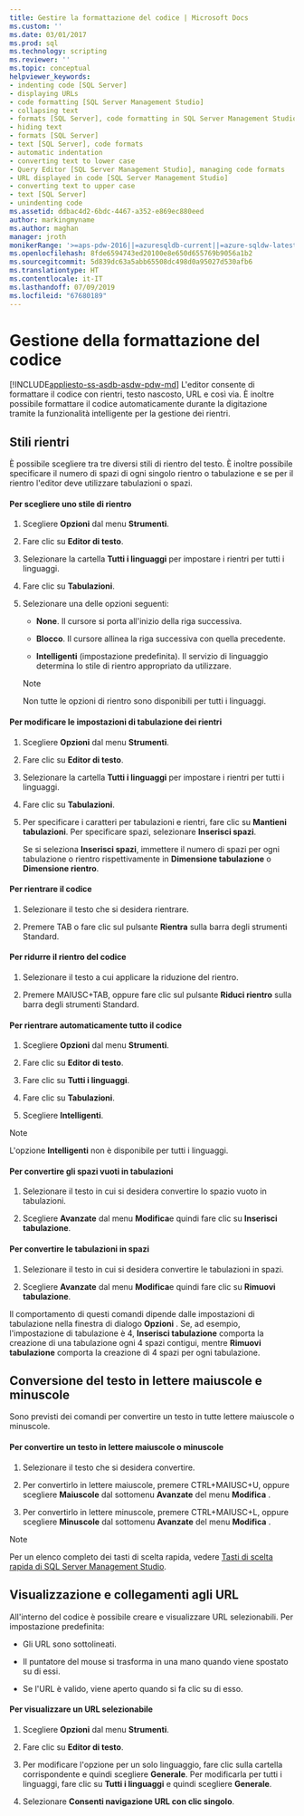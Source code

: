 ```yaml
---
title: Gestire la formattazione del codice | Microsoft Docs
ms.custom: ''
ms.date: 03/01/2017
ms.prod: sql
ms.technology: scripting
ms.reviewer: ''
ms.topic: conceptual
helpviewer_keywords:
- indenting code [SQL Server]
- displaying URLs
- code formatting [SQL Server Management Studio]
- collapsing text
- formats [SQL Server], code formatting in SQL Server Management Studio
- hiding text
- formats [SQL Server]
- text [SQL Server], code formats
- automatic indentation
- converting text to lower case
- Query Editor [SQL Server Management Studio], managing code formats
- URL displayed in code [SQL Server Management Studio]
- converting text to upper case
- text [SQL Server]
- unindenting code
ms.assetid: ddbac4d2-6bdc-4467-a352-e869ec880eed
author: markingmyname
ms.author: maghan
manager: jroth
monikerRange: '>=aps-pdw-2016||=azuresqldb-current||=azure-sqldw-latest||>=sql-server-2016||=sqlallproducts-allversions||>=sql-server-linux-2017||=azuresqldb-mi-current'
ms.openlocfilehash: 8fde6594743ed20100e8e650d655769b9056a1b2
ms.sourcegitcommit: 5d839dc63a5abb65508dc498d0a95027d530afb6
ms.translationtype: HT
ms.contentlocale: it-IT
ms.lasthandoff: 07/09/2019
ms.locfileid: "67680189"
---
```

# <a name="manage-code-formatting"></a>Gestione della formattazione del codice
[!INCLUDE[appliesto-ss-asdb-asdw-pdw-md](../../includes/appliesto-ss-asdb-asdw-pdw-md.md)]
  L'editor consente di formattare il codice con rientri, testo nascosto, URL e così via. È inoltre possibile formattare il codice automaticamente durante la digitazione tramite la funzionalità intelligente per la gestione dei rientri.  
  
## <a name="indenting"></a>Stili rientri  
 È possibile scegliere tra tre diversi stili di rientro del testo. È inoltre possibile specificare il numero di spazi di ogni singolo rientro o tabulazione e se per il rientro l'editor deve utilizzare tabulazioni o spazi.  
  
#### <a name="to-choose-an-indenting-style"></a>Per scegliere uno stile di rientro  
  
1.  Scegliere **Opzioni** dal menu **Strumenti**.  
  
2.  Fare clic su **Editor di testo**.  
  
3.  Selezionare la cartella **Tutti i linguaggi** per impostare i rientri per tutti i linguaggi.  
  
4.  Fare clic su **Tabulazioni**.  
  
5.  Selezionare una delle opzioni seguenti:  
  
    -   **None**. Il cursore si porta all'inizio della riga successiva.  
  
    -   **Blocco**. Il cursore allinea la riga successiva con quella precedente.  
  
    -   **Intelligenti** (impostazione predefinita). Il servizio di linguaggio determina lo stile di rientro appropriato da utilizzare.  
  
    > [!NOTE]  
    >  Non tutte le opzioni di rientro sono disponibili per tutti i linguaggi.  
  
#### <a name="to-change-indent-tab-settings"></a>Per modificare le impostazioni di tabulazione dei rientri  
  
1.  Scegliere **Opzioni** dal menu **Strumenti**.  
  
2.  Fare clic su **Editor di testo**.  
  
3.  Selezionare la cartella **Tutti i linguaggi** per impostare i rientri per tutti i linguaggi.  
  
4.  Fare clic su **Tabulazioni**.  
  
5.  Per specificare i caratteri per tabulazioni e rientri, fare clic su **Mantieni tabulazioni**. Per specificare spazi, selezionare **Inserisci spazi**.  
  
     Se si seleziona **Inserisci spazi**, immettere il numero di spazi per ogni tabulazione o rientro rispettivamente in **Dimensione tabulazione** o **Dimensione rientro**.  
  
#### <a name="to-indent-code"></a>Per rientrare il codice  
  
1.  Selezionare il testo che si desidera rientrare.  
  
2.  Premere TAB o fare clic sul pulsante **Rientra** sulla barra degli strumenti Standard.  
  
#### <a name="to-unindent-code"></a>Per ridurre il rientro del codice  
  
1.  Selezionare il testo a cui applicare la riduzione del rientro.  
  
2.  Premere MAIUSC+TAB, oppure fare clic sul pulsante **Riduci rientro** sulla barra degli strumenti Standard.  
  
#### <a name="to-automatically-indent-all-of-your-code"></a>Per rientrare automaticamente tutto il codice  
  
1.  Scegliere **Opzioni** dal menu **Strumenti**.  
  
2.  Fare clic su **Editor di testo**.  
  
3.  Fare clic su **Tutti i linguaggi**.  
  
4.  Fare clic su **Tabulazioni**.  
  
5.  Scegliere **Intelligenti**.  
  
> [!NOTE]  
>  L'opzione **Intelligenti** non è disponibile per tutti i linguaggi.  
  
#### <a name="to-convert-white-space-to-tabs"></a>Per convertire gli spazi vuoti in tabulazioni  
  
1.  Selezionare il testo in cui si desidera convertire lo spazio vuoto in tabulazioni.  
  
2.  Scegliere **Avanzate** dal menu **Modifica**e quindi fare clic su **Inserisci tabulazione**.  
  
#### <a name="to-convert-tabs-to-spaces"></a>Per convertire le tabulazioni in spazi  
  
1.  Selezionare il testo in cui si desidera convertire le tabulazioni in spazi.  
  
2.  Scegliere **Avanzate** dal menu **Modifica**e quindi fare clic su **Rimuovi tabulazione**.  
  
 Il comportamento di questi comandi dipende dalle impostazioni di tabulazione nella finestra di dialogo **Opzioni** . Se, ad esempio, l'impostazione di tabulazione è 4, **Inserisci tabulazione** comporta la creazione di una tabulazione ogni 4 spazi contigui, mentre **Rimuovi tabulazione** comporta la creazione di 4 spazi per ogni tabulazione.  
  
## <a name="converting-text-to-upper-and-lower-case"></a>Conversione del testo in lettere maiuscole e minuscole  
 Sono previsti dei comandi per convertire un testo in tutte lettere maiuscole o minuscole.  
  
#### <a name="to-switch-text-to-upper-or-lower-case"></a>Per convertire un testo in lettere maiuscole o minuscole  
  
1.  Selezionare il testo che si desidera convertire.  
  
2.  Per convertirlo in lettere maiuscole, premere CTRL+MAIUSC+U, oppure scegliere **Maiuscole** dal sottomenu **Avanzate** del menu **Modifica** .  
  
3.  Per convertirlo in lettere minuscole, premere CTRL+MAIUSC+L, oppure scegliere **Minuscole** dal sottomenu **Avanzate** del menu **Modifica** .  
  
> [!NOTE]  
>  Per un elenco completo dei tasti di scelta rapida, vedere [Tasti di scelta rapida di SQL Server Management Studio](../../tools/sql-server-management-studio/sql-server-management-studio-keyboard-shortcuts.md).  
  
## <a name="displaying-and-linking-to-urls"></a>Visualizzazione e collegamenti agli URL  
 All'interno del codice è possibile creare e visualizzare URL selezionabili. Per impostazione predefinita:  
  
-   Gli URL sono sottolineati.  
  
-   Il puntatore del mouse si trasforma in una mano quando viene spostato su di essi.  
  
-   Se l'URL è valido, viene aperto quando si fa clic su di esso.  
  
#### <a name="to-display-a-clickable-url"></a>Per visualizzare un URL selezionabile  
  
1.  Scegliere **Opzioni** dal menu **Strumenti**.  
  
2.  Fare clic su **Editor di testo**.  
  
3.  Per modificare l'opzione per un solo linguaggio, fare clic sulla cartella corrispondente e quindi scegliere **Generale**. Per modificarla per tutti i linguaggi, fare clic su **Tutti i linguaggi** e quindi scegliere **Generale**.  
  
4.  Selezionare **Consenti navigazione URL con clic singolo**.  
  
  
